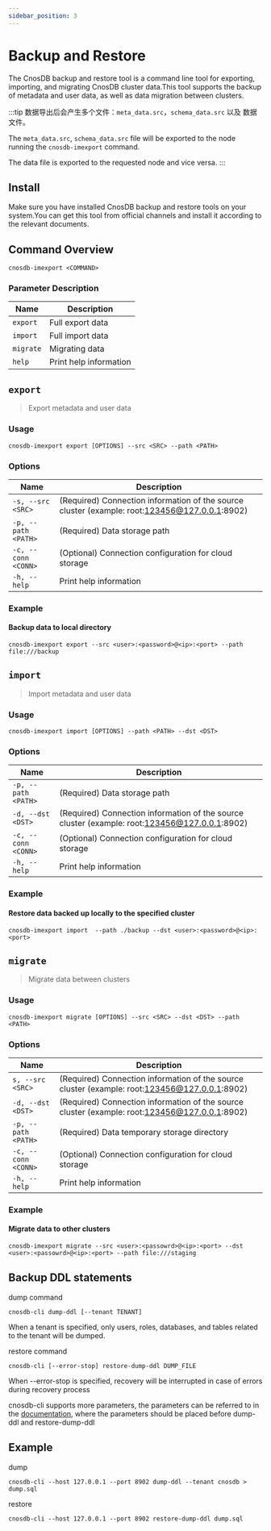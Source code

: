 ```yaml
---
sidebar_position: 3
---
```


# Backup and Restore

The CnosDB backup and restore tool is a command line tool for exporting, importing, and migrating CnosDB cluster data.This tool supports the backup of metadata and user data, as well as data migration between clusters.

:::tip
数据导出后会产生多个文件：`meta_data.src`，`schema_data.src` 以及 数据文件。

The `meta_data.src`, `schema_data.src` file will be exported to the node running the `cnosdb-imexport` command.

The data file is exported to the requested node and vice versa.
:::

## Install

Make sure you have installed CnosDB backup and restore tools on your system.You can get this tool from official channels and install it according to the relevant documents.

## Command Overview

`cnosdb-imexport <COMMAND>`

### Parameter Description

| Name      | Description            |
| --------- | ---------------------- |
| `export`  | Full export data       |
| `import`  | Full import data       |
| `migrate` | Migrating data         |
| `help`    | Print help information |

## `export`

> Export metadata and user data

### Usage

```shell
cnosdb-imexport export [OPTIONS] --src <SRC> --path <PATH>
```

### Options

| Name                | Description                                                                                                                                                                                                                                      |
| ------------------- | ------------------------------------------------------------------------------------------------------------------------------------------------------------------------------------------------------------------------------------------------ |
| `-s, --src <SRC>`   | (Required) Connection information of the source cluster (example: root:123456@127.0.0.1:8902) |
| `-p, --path <PATH>` | (Required) Data storage path                                                                                                                                                                                                  |
| `-c, --conn <CONN>` | (Optional) Connection configuration for cloud storage                                                                                                                                                                         |
| `-h, --help`        | Print help information                                                                                                                                                                                                                           |

### Example

#### Backup data to local directory

```shell
cnosdb-imexport export --src <user>:<password>@<ip>:<port> --path file:///backup
```

## `import`

> Import metadata and user data

### Usage

```shell
cnosdb-imexport import [OPTIONS] --path <PATH> --dst <DST>
```

### Options

| Name                | Description                                                                                                                                                                                                                                      |
| ------------------- | ------------------------------------------------------------------------------------------------------------------------------------------------------------------------------------------------------------------------------------------------ |
| `-p, --path <PATH>` | (Required) Data storage path                                                                                                                                                                                                  |
| `-d, --dst <DST>`   | (Required) Connection information of the source cluster (example: root:123456@127.0.0.1:8902) |
| `-c, --conn <CONN>` | (Optional) Connection configuration for cloud storage                                                                                                                                                                         |
| `-h, --help`        | Print help information                                                                                                                                                                                                                           |

### Example

#### Restore data backed up locally to the specified cluster

```shell
cnosdb-imexport import  --path ./backup --dst <user>:<password>@<ip>:<port>
```

####

## `migrate`

> Migrate data between clusters

### Usage

```shell
cnosdb-imexport migrate [OPTIONS] --src <SRC> --dst <DST> --path <PATH>
```

### Options

| Name                | Description                                                                                                                                                                                                                                      |
| ------------------- | ------------------------------------------------------------------------------------------------------------------------------------------------------------------------------------------------------------------------------------------------ |
| `s, --src <SRC>`    | (Required) Connection information of the source cluster (example: root:123456@127.0.0.1:8902) |
| `-d, --dst <DST>`   | (Required) Connection information of the source cluster (example: root:123456@127.0.0.1:8902) |
| `-p, --path <PATH>` | (Required) Data temporary storage directory                                                                                                                                                                                   |
| `-c, --conn <CONN>` | (Optional) Connection configuration for cloud storage                                                                                                                                                                         |
| `-h, --help`        | Print help information                                                                                                                                                                                                                           |

### Example

#### Migrate data to other clusters

```shell
cnosdb-imexport migrate --src <user>:<passowrd>@<ip>:<port> --dst <user>:<passowrd>@<ip>:<port> --path file:///staging
```

## Backup DDL statements

dump command

```shell
cnosdb-cli dump-ddl [--tenant TENANT]
```

When a tenant is specified, only users, roles, databases, and tables related to the tenant will be dumped.

restore command

```shell
cnosdb-cli [--error-stop] restore-dump-ddl DUMP_FILE
```

When --error-stop is specified, recovery will be interrupted in case of errors during recovery process

cnosdb-cli supports more parameters, the parameters can be referred to in the [documentation](../reference/tools.md#client-command-line-program), where the parameters should be placed before dump-ddl and restore-dump-ddl

## Example

dump

```shell
cnosdb-cli --host 127.0.0.1 --port 8902 dump-ddl --tenant cnosdb > dump.sql
```

restore

```shell
cnosdb-cli --host 127.0.0.1 --port 8902 restore-dump-ddl dump.sql
```

